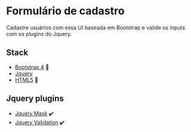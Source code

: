 # Formulário de cadastro

Cadastre usuários com essa UI baseada em Bootstrap e valide os inputs com os plugins do Jquery.

## Stack

- [Bootstrap 4](https://getbootstrap.com/docs/4.0/getting-started/introduction/) :nail_care:
- [Jquery](https://jquery.com/) 
- [HTML5](https://developer.mozilla.org/en-US/docs/Web/Guide/HTML/HTML5) :nail_care:

## Jquery plugins

- [Jquery Mask](https://igorescobar.github.io/jQuery-Mask-Plugin/) :heavy_check_mark:
- [Jquery Validation](https://jqueryvalidation.org/) :heavy_check_mark:
